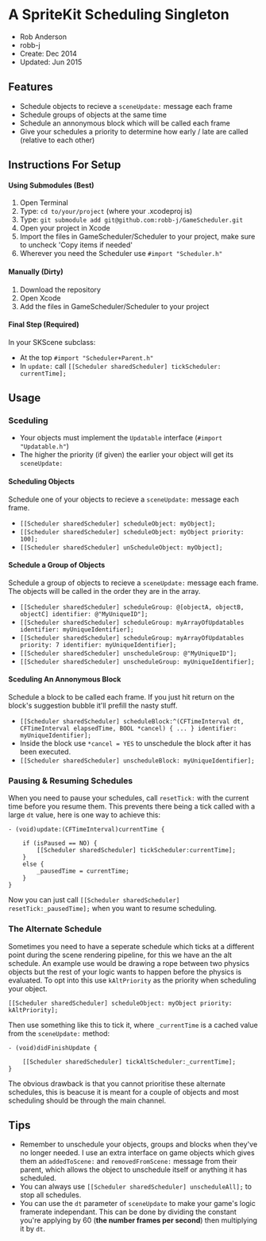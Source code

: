 # A SpriteKit Scheduling Singleton
- Rob Anderson
- robb-j
- Create: Dec 2014
- Updated: Jun 2015


## Features
- Schedule objects to recieve a `sceneUpdate:` message each frame
- Schedule groups of objects at the same time
- Schedule an annonymous block which will be called each frame
- Give your schedules a priority to determine how early / late are called (relative to each other)


## Instructions For Setup
#### Using Submodules (Best)
1. Open Terminal
2. Type: `cd to/your/project` (where your .xcodeproj is)
3. Type: `git submodule add git@github.com:robb-j/GameScheduler.git`
4. Open your project in Xcode
5. Import the files in GameScheduler/Scheduler to your project, make sure to uncheck 'Copy items if needed'
6. Wherever you need the Scheduler use `#import "Scheduler.h"`

#### Manually (Dirty)
1. Download the repository
2. Open Xcode
3. Add the files in GameScheduler/Scheduler to your project

#### Final Step (Required)
In your SKScene subclass:
- At the top `#import "Scheduler+Parent.h"`
- In `update:` call `[[Scheduler sharedScheduler] tickScheduler: currentTime];`



## Usage
### Sceduling
- Your objects must implement the `Updatable` interface (`#import "Updatable.h"`)
- The higher the priority (if given) the earlier your object will get its `sceneUpdate:`

#### Scheduling Objects
Schedule one of your objects to recieve a `sceneUpdate:` message each frame. 
- `[[Scheduler sharedScheduler] scheduleObject: myObject];`
- `[[Scheduler sharedScheduler] scheduleObject: myObject priority: 100];`
- `[[Scheduler sharedScheduler] unScheduleObject: myObject];`

#### Schedule a Group of Objects
Schedule a group of objects to recieve a `sceneUpdate:` message each frame. The objects will be called in the order they are in the array.
- `[[Scheduler sharedScheduler] scheduleGroup: @[objectA, objectB, objectC] identifier: @"MyUniqueID"];`
- `[[Scheduler sharedScheduler] scheduleGroup: myArrayOfUpdatables identifier: myUniqueIdentifier];`
- `[[Scheduler sharedScheduler] scheduleGroup: myArrayOfUpdatables priority: 7 identifier: myUniqueIdentifier];`
- `[[Scheduler sharedScheduler] unscheduleGroup: @"MyUniqueID"];`
- `[[Scheduler sharedScheduler] unscheduleGroup: myUniqueIdentifier];`

#### Sceduling An Annonymous Block
Schedule a block to be called each frame. If you just hit return on the block's suggestion bubble it'll prefill the nasty stuff.
- `[[Scheduler sharedScheduler] scheduleBlock:^(CFTimeInterval dt, CFTimeInterval elapsedTime, BOOL *cancel) { ... } identifier: myUniqueIdentifier];`
- Inside the block use `*cancel = YES` to unschedule the block after it has been executed.
- `[[Scheduler sharedScheduler] unscheduleBlock: myUniqueIdentifier];`

### Pausing & Resuming Schedules
When you need to pause your schedules, call `resetTick:` with the current time before you resume them. This prevents there being a tick called with a large `dt` value, here is one way to achieve this:
```objc
- (void)update:(CFTimeInterval)currentTime {
	
	if (isPaused == NO) {
		[[Scheduler sharedScheduler] tickScheduler:currentTime];
	}
	else {
		_pausedTime = currentTime;
	}
}
```
Now you can just call `[[Scheduler sharedScheduler] resetTick:_pausedTime];` when you want to resume scheduling.

### The Alternate Schedule
Sometimes you need to have a seperate schedule which ticks at a different point during the scene rendering pipeline, for this we have an the alt schedule. An example use would be drawing a rope between two physics objects but the rest of your logic wants to happen before the physics is evaluated. To opt into this use `kAltPriority` as the priority when scheduling your object.
```objc
[[Scheduler sharedScheduler] scheduleObject: myObject priority: kAltPriority];
```
Then use something like this to tick it, where `_currentTime` is a cached value from the `sceneUpdate:` method:
```objc
- (void)didFinishUpdate {
	
	[[Scheduler sharedScheduler] tickAltScheduler:_currentTime];
}
```
The obvious drawback is that you cannot prioritise these alternate schedules, this is beacuse it is meant for a couple of objects and most scheduling should be through the main channel.




## Tips
- Remember to unschedule your objects, groups and blocks when they've no longer needed. I use an extra interface on game objects which gives them an `addedToScene:` and `removedFromScene:` message from their parent, which allows the object to unschedule itself or anything it has scheduled.
- You can always use `[[Scheduler sharedScheduler] unscheduleAll];` to stop all schedules.
- You can use the `dt` parameter of `sceneUpdate` to make your game's logic framerate independant. This can be done by dividing the constant you're applying by 60 (**the number frames per second**) then multiplying it by `dt`.
